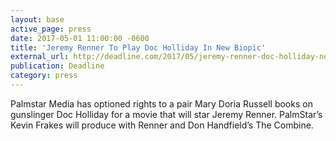 ```yaml
---
layout: base
active_page: press
date: 2017-05-01 11:00:00 -0600
title: 'Jeremy Renner To Play Doc Holliday In New Biopic'
external_url: http://deadline.com/2017/05/jeremy-renner-doc-holliday-new-movie-1202080758/
publication: Deadline
category: press
---
```


Palmstar Media has optioned rights to a pair Mary Doria Russell books on gunslinger Doc Holliday for a movie that will star Jeremy Renner. PalmStar’s Kevin Frakes will produce with Renner and Don Handfield’s The Combine.
<!--more-->
